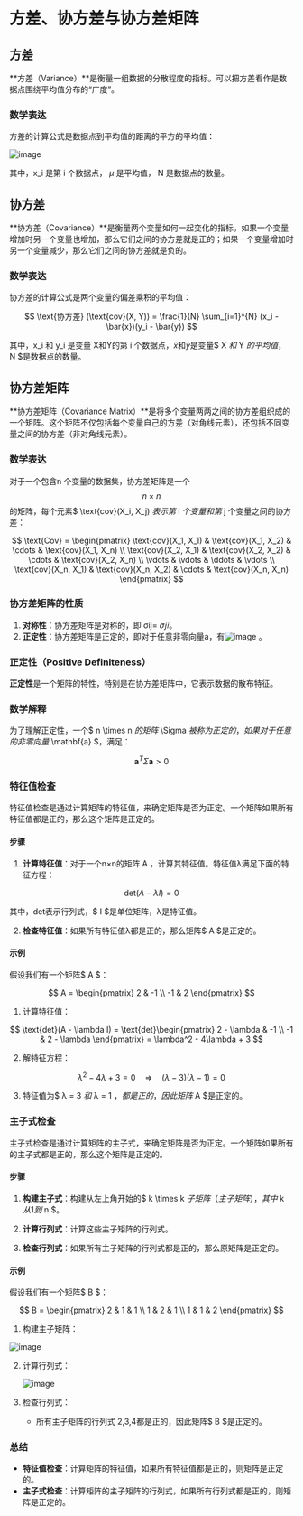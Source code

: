 # 方差、协方差与协方差矩阵

## 方差

**方差（Variance）**是衡量一组数据的分散程度的指标。可以把方差看作是数据点围绕平均值分布的“广度”。

### 数学表达

方差的计算公式是数据点到平均值的距离的平方的平均值：

![image](https://github.com/BoBo1529707515/EEG-analyse/assets/145309276/d61a7327-8b03-42cc-9904-58adc0ed3567)


其中，x_i 是第 i 个数据点，  $\mu$  是平均值， N 是数据点的数量。

## 协方差

**协方差（Covariance）**是衡量两个变量如何一起变化的指标。如果一个变量增加时另一个变量也增加，那么它们之间的协方差就是正的；如果一个变量增加时另一个变量减少，那么它们之间的协方差就是负的。

### 数学表达

协方差的计算公式是两个变量的偏差乘积的平均值：

$$
\text{协方差} (\text{cov}(X, Y)) = \frac{1}{N} \sum_{i=1}^{N} (x_i - \bar{x})(y_i - \bar{y})
$$

其中，x_i 和 y_i 是变量 X和Y的第 i 个数据点，$\bar{x}$和$\bar{y}$是变量$ X $和$ Y $的平均值，$ N $是数据点的数量。

## 协方差矩阵

**协方差矩阵（Covariance Matrix）**是将多个变量两两之间的协方差组织成的一个矩阵。这个矩阵不仅包括每个变量自己的方差（对角线元素），还包括不同变量之间的协方差（非对角线元素）。

### 数学表达

对于一个包含n 个变量的数据集，协方差矩阵是一个$$ n \times n $$的矩阵，每个元素$ \text{cov}(X_i, X_j) $表示第$ i $个变量和第$ j 个变量之间的协方差：

$$
\text{Cov} =
\begin{pmatrix}
\text{cov}(X_1, X_1) & \text{cov}(X_1, X_2) & \cdots & \text{cov}(X_1, X_n) \\
\text{cov}(X_2, X_1) & \text{cov}(X_2, X_2) & \cdots & \text{cov}(X_2, X_n) \\
\vdots & \vdots & \ddots & \vdots \\
\text{cov}(X_n, X_1) & \text{cov}(X_n, X_2) & \cdots & \text{cov}(X_n, X_n)
\end{pmatrix}
$$

### 协方差矩阵的性质

1. **对称性**：协方差矩阵是对称的，即 σij= 𝜎𝑗𝑖。
2. **正定性**：协方差矩阵是正定的，即对于任意非零向量a，有![image](https://github.com/BoBo1529707515/EEG-analyse/assets/145309276/817f112e-5087-43e2-938f-c42ef9ecbc40)
。

### 正定性（Positive Definiteness）

**正定性**是一个矩阵的特性，特别是在协方差矩阵中，它表示数据的散布特征。

### 数学解释

为了理解正定性，一个$ n \times n $的矩阵$ \Sigma $被称为正定的，如果对于任意的非零向量$ \mathbf{a} $，满足：

$$
\mathbf{a}^T \Sigma \mathbf{a} > 0
$$

### 特征值检查

特征值检查是通过计算矩阵的特征值，来确定矩阵是否为正定。一个矩阵如果所有特征值都是正的，那么这个矩阵是正定的。

#### 步骤

1. **计算特征值**：对于一个n×n的矩阵 A ，计算其特征值。特征值λ满足下面的特征方程：

$$
\text{det}(A - \lambda I) = 0
$$

其中，det表示行列式，$ I $是单位矩阵，λ是特征值。

2. **检查特征值**：如果所有特征值λ都是正的，那么矩阵$ A $是正定的。

#### 示例

假设我们有一个矩阵$ A $：

$$
A = \begin{pmatrix}
2 & -1 \\
-1 & 2
\end{pmatrix}
$$

1. 计算特征值：

$$
\text{det}(A - \lambda I) = \text{det}\begin{pmatrix}
2 - \lambda & -1 \\
-1 & 2 - \lambda
\end{pmatrix} = \lambda^2 - 4\lambda + 3
$$

2. 解特征方程：

$$
\lambda^2 - 4\lambda + 3 = 0 \quad \Rightarrow \quad (\lambda - 3)(\lambda - 1) = 0
$$

3. 特征值为$ λ = 3 $和$ λ = 1 $，都是正的，因此矩阵$ A $是正定的。

### 主子式检查

主子式检查是通过计算矩阵的主子式，来确定矩阵是否为正定。一个矩阵如果所有的主子式都是正的，那么这个矩阵是正定的。

#### 步骤

1. **构建主子式**：构建从左上角开始的$ k \times k $子矩阵（主子矩阵），其中$ k $从 1 到$ n $。

2. **计算行列式**：计算这些主子矩阵的行列式。

3. **检查行列式**：如果所有主子矩阵的行列式都是正的，那么原矩阵是正定的。

#### 示例

假设我们有一个矩阵$ B $：

$$
B = \begin{pmatrix}
2 & 1 & 1 \\
1 & 2 & 1 \\
1 & 1 & 2
\end{pmatrix}
$$

1. 构建主子矩阵：

  ![image](https://github.com/BoBo1529707515/EEG-analyse/assets/145309276/8e1fe749-cb43-4a92-b20c-19a4bed210c0)


2. 计算行列式：

   ![image](https://github.com/BoBo1529707515/EEG-analyse/assets/145309276/d13139bf-a58c-4660-a192-e7b778439b83)


3. 检查行列式：

   - 所有主子矩阵的行列式 2,3,4都是正的，因此矩阵$ B $是正定的。

### 总结

- **特征值检查**：计算矩阵的特征值，如果所有特征值都是正的，则矩阵是正定的。
- **主子式检查**：计算矩阵的主子矩阵的行列式，如果所有行列式都是正的，则矩阵是正定的。

